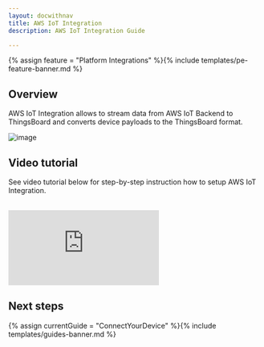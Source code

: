 ```yaml
---
layout: docwithnav
title: AWS IoT Integration
description: AWS IoT Integration Guide

---
```


{% assign feature = "Platform Integrations" %}{% include templates/pe-feature-banner.md %}

## Overview

AWS IoT Integration allows to stream data from AWS IoT Backend to ThingsBoard and converts device payloads to the ThingsBoard format.

 ![image](/images/user-guide/integrations/aws-iot-integration.svg)

## Video tutorial
 
See video tutorial below for step-by-step instruction how to setup AWS IoT Integration.

<br/>
<div id="video">  
 <div id="video_wrapper">
     <iframe src="https://www.youtube.com/embed/udkuOUrNzWk" frameborder="0" allowfullscreen></iframe>
 </div>
</div> 

## Next steps

{% assign currentGuide = "ConnectYourDevice" %}{% include templates/guides-banner.md %}
